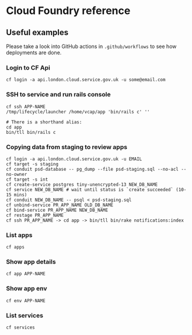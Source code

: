 # Cloud Foundry reference

## Useful examples

Please take a look into GitHub actions in `.github/workflows` to see how deployments are done.

### Login to CF Api

```
cf login -a api.london.cloud.service.gov.uk -u some@email.com
```

### SSH to service and run rails console

```
cf ssh APP-NAME
/tmp/lifecycle/launcher /home/vcap/app 'bin/rails c' ''

# There is a shorthand alias:
cd app
bin/tll bin/rails c
```

### Copying data from staging to review apps

```
cf login -a api.london.cloud.service.gov.uk -u EMAIL
cf target -s staging
cf conduit psd-database -- pg_dump --file psd-staging.sql --no-acl --no-owner
cf target -s int
cf create-service postgres tiny-unencrypted-13 NEW_DB_NAME
cf service NEW_DB_NAME # wait until status is `create succeeded` (10-15 mins)
cf conduit NEW_DB_NAME -- psql < psd-staging.sql
cf unbind-service PR_APP_NAME OLD_DB_NAME
cf bind-service PR_APP_NAME NEW_DB_NAME
cf restage PR_APP_NAME
cf ssh PR_APP_NAME -> cd app -> bin/tll bin/rake notifications:index
```

### List apps

```
cf apps
```

### Show app details

```
cf app APP-NAME
```

### Show app env

```
cf env APP-NAME
```

### List services

```
cf services
```
